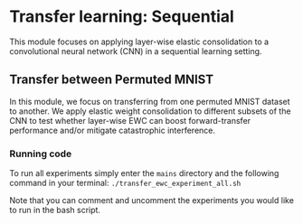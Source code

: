 # Transfer learning: Sequential 

This module focuses on applying layer-wise elastic consolidation to a convolutional neural network (CNN) in a sequential learning setting. 

## Transfer between Permuted MNIST 

In this module, we focus on transferring from one permuted MNIST dataset to another. We apply elastic weight consolidation to different subsets of the CNN to test whether layer-wise EWC can boost forward-transfer performance and/or mitigate catastrophic interference.  

### Running code 
To run all experiments simply enter the `mains` directory and the following command in your terminal: `./transfer_ewc_experiment_all.sh`

Note that you can comment and uncomment the experiments you would like to run in the bash script.  